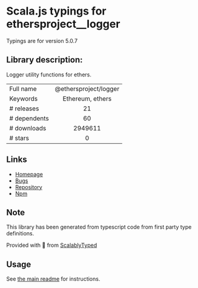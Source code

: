 
# Scala.js typings for ethersproject__logger

Typings are for version 5.0.7

## Library description:
Logger utility functions for ethers.

|                    |                 |
| ------------------ | :-------------: |
| Full name          | @ethersproject/logger |
| Keywords           | Ethereum, ethers |
| # releases         | 21 |
| # dependents       | 60 |
| # downloads        | 2949611 |
| # stars            | 0 |

## Links
- [Homepage](https://github.com/ethers-io/ethers.js#readme)
- [Bugs](https://github.com/ethers-io/ethers.js/issues)
- [Repository](https://github.com/ethers-io/ethers.js)
- [Npm](https://www.npmjs.com/package/%40ethersproject%2Flogger)
    


## Note
This library has been generated from typescript code from first party type definitions.

Provided with :purple_heart: from [ScalablyTyped](https://github.com/oyvindberg/ScalablyTyped)

## Usage
See [the main readme](../../readme.md) for instructions.


